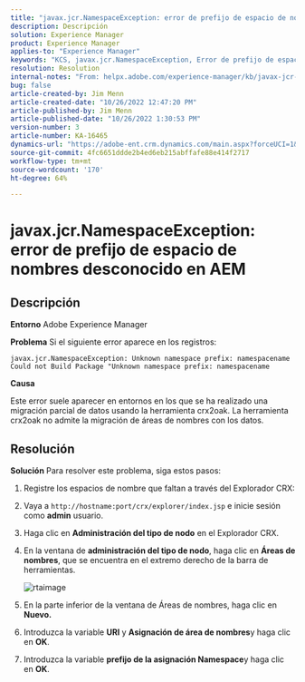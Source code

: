 ```yaml
---
title: "javax.jcr.NamespaceException: error de prefijo de espacio de nombres desconocido en AEM"
description: Descripción
solution: Experience Manager
product: Experience Manager
applies-to: "Experience Manager"
keywords: "KCS, javax.jcr.NamespaceException, Error de prefijo de espacio de nombres desconocido, AEM, Adobe Experience Manager, resolución de problemas"
resolution: Resolution
internal-notes: "From: helpx.adobe.com/experience-manager/kb/javax-jcr-NamespaceException-Unknown-namespace-prefix-error-in-AEM.html"
bug: false
article-created-by: Jim Menn
article-created-date: "10/26/2022 12:47:20 PM"
article-published-by: Jim Menn
article-published-date: "10/26/2022 1:30:53 PM"
version-number: 3
article-number: KA-16465
dynamics-url: "https://adobe-ent.crm.dynamics.com/main.aspx?forceUCI=1&pagetype=entityrecord&etn=knowledgearticle&id=bf4ce552-2c55-ed11-bba2-6045bd006b4b"
source-git-commit: 4fc6651ddde2b4ed6eb215abffafe88e414f2717
workflow-type: tm+mt
source-wordcount: '170'
ht-degree: 64%

---
```


# javax.jcr.NamespaceException: error de prefijo de espacio de nombres desconocido en AEM

## Descripción


<b>Entorno</b>
Adobe Experience Manager

<b>Problema</b>
Si el siguiente error aparece en los registros:


```
javax.jcr.NamespaceException: Unknown namespace prefix: namespacename
Could not Build Package "Unknown namespace prefix: namespacename
```


<b>Causa</b>

Este error suele aparecer en entornos en los que se ha realizado una migración parcial de datos usando la herramienta crx2oak.
La herramienta crx2oak no admite la migración de áreas de nombres con los datos.


## Resolución


<b>Solución</b>
Para resolver este problema, siga estos pasos:

1. Registre los espacios de nombre que faltan a través del Explorador CRX:
2. Vaya a `http://hostname:port/crx/explorer/index.jsp` e inicie sesión como <b>admin</b> usuario.
3. Haga clic en <b>Administración del tipo de nodo</b> en el Explorador CRX.
4. En la ventana de <b>administración del tipo de nodo</b>, haga clic en <b>Áreas de nombres</b>, que se encuentra en el extremo derecho de la barra de herramientas.

   ![rtaimage](https://helpx.adobe.com/content/dam/help/en/experience-manager/kb/javax-jcr-NamespaceException-Unknown-namespace-prefix-error-in-AEM/_jcr_content/main-pars/procedure/proc_par/step_2/step_par/image/rtaimage.png "rtaimage")


5. En la parte inferior de la ventana de Áreas de nombres, haga clic en <b>Nuevo.</b>
6. Introduzca la variable <b>URI</b> y <b>Asignación de área de nombres</b>y haga clic en <b>OK</b>.
7. Introduzca la variable <b>prefijo de la asignación Namespace</b>y haga clic en <b>OK</b>.

